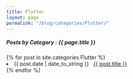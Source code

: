 ```yaml
---
title: Flutter
layout: page
permalink: "/blog/categories/Flutter/"
---
```


<h5> Posts by Category : {{ page.title }} </h5>

<div class="card">
{% for post in site.categories.Flutter %}
 <li class="category-posts"><span>{{ post.date | date_to_string }}</span> &nbsp; <a href="{{ post.url }}">{{ post.title }}</a></li>
{% endfor %}
</div>